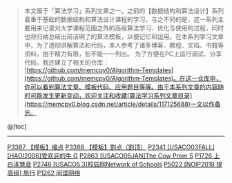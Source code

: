 > 本文属于「算法学习」系列文章之一。之前的【数据结构和算法设计】系列着重于基础的数据结构和算法设计课程的学习，与之不同的是，这一系列主要用来记录对大学课程范围之外的高级算法学习、优化与使用的过程，同时也将归纳总结出简洁明了的算法模板，以便记忆和运用。在本系列学习文章中，为了透彻讲解算法和代码，本人参考了诸多博客、教程、文档、书籍等资料，由于精力有限，恕不能一一列出。
> <b></b>
> 为了方便在PC上运行调试、分享代码，我还建立了相关的仓库：[https://github.com/memcpy0/Algorithm-Templates](https://github.com/memcpy0/Algorithm-Templates)。在这一仓库中，你可以看到算法文章、模板代码、应用题目等等。由于本系列文章的内容随时可能发生更新变动，欢迎关注和收藏[算法学习系列文章目录](https://memcpy0.blog.csdn.net/article/details/117125688)一文以作备忘。

@[toc]

---


[P3387 【模板】缩点](https://www.luogu.com.cn/problem/P3387)
[P3388 【模板】割点（割顶）](https://www.luogu.com.cn/problem/P3388)
[P2341 [USACO03FALL][HAOI2006]受欢迎的牛 G](https://www.luogu.com.cn/problem/P2341)
[P2863 [USACO06JAN]The Cow Prom S](https://www.luogu.com.cn/problem/P2863)
[P1726 上白泽慧音](https://www.luogu.com.cn/problem/P1726)
[P2746 [USACO5.3]校园网Network of Schools](https://www.luogu.com.cn/problem/P2746)
[P5022 [NOIP2018 提高组] 旅行](https://www.luogu.com.cn/problem/P5022)
[P1262 间谍网络](https://www.luogu.com.cn/problem/P1262)
